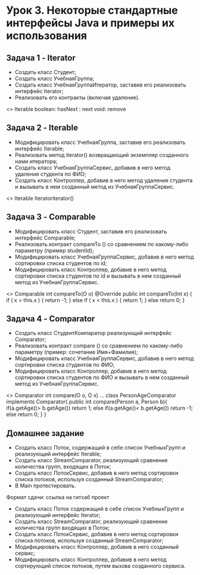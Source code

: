 # Урок 3. Некоторые стандартные интерфейсы Java и примеры их использования

## Задача 1 - Iterator
- Создать класс Студент;
- Создать класс УчебнаяГруппа;
- Создать класс УчебнаяГруппаИтератор, заставив его реализовать интерфейс Iterator;
- Реализовать его контракты (включая удаление).

<<interface>> Iterable
boolean: hasNext
<T>: next
void: remove

## Задача 2 - Iterable
- Модифицировать класс УчебнаяГруппа, заставив его реализовать интерфейс Iterable;
- Реализовать метод iterator() возвращающий экземпляр созданного нами итератора;
- Создать класс УчебнаяГруппаСервис, добавив в него метод удаления студента по ФИО;
- Создать класс Контроллер, добавив в него метод удаления студента и вызывать в нем созданный метод из УчебнаяГруппаСервис.

<<interface>> Iterable
Iterator<T>iterator()

## Задача 3 - Comparable
- Модифицировать класс Студент, заставив его реализовать интерфейс Comparable;
- Реализовать контракт compareTo () со сравнением по какому-либо параметру (пример studentId);
- Модифицировать класс УчебнаяГруппаСервис, добавив в него метод сортировки списка студентов по id;
- Модифицировать класс Контроллер, добавив в него метод сортировки списка студентов по id и вызывать в нем созданный метод из УчебнаяГруппаСервис.

<<interface>> Comparable
int compareTo(O o)
@Override
public int compareTo(Int x) {
if ( x > this.x ) {
return -1;
} else if ( x < this.x ) {
return 1;
} else return 0;
}

## Задача 4 - Comparator
- Создать класс СтудентКомпаратор реализующий интерфейс Comparator;
- Реализовать контракт compare () со сравнением по какому-либо параметру (пример: сочетание Имя+Фамилия);
- Модифицировать класс УчебнаяГруппаСервис, добавив в него метод сортировки списка студентов по ФИО;
- Модифицировать класс Контроллер, добавив в него метод сортировки списка студентов по ФИО и вызывать в нем созданный метод из УчебнаяГруппаСервис.

<<interface>> Comparator
int compare(O o, O x)
…
class PersonAgeComparator implements Comparator<Person>{
public int compare(Person a, Person b){
if(a.getAge()> b.getAge())
return 1;
else if(a.getAge()< b.getAge())
return -1;
else
return 0;
}
}

## Домашнее задание

- Создать класс Поток, содержащий в себе список УчебныхГрупп и реализующий интерфейс Iterable;
- Создать класс StreamComparator, реализующий сравнение количества групп, входящих в Поток;
- Создать класс ПотокСервис, добавив в него метод сортировки списка потоков, используя созданный StreamComparator;
- В Main протестировать.

Формат сдачи: ссылка на гитхаб проект

- Создать класс Поток содержащий в себе список УчебныхГрупп и реализующий интерфейс Iterator;
- Создать класс StreamComparator, реализующий сравнение количества групп входящих в Поток;
- Создать класс ПотокСервис, добавив в него метод сортировки списка потоков, используя созданный StreamComparator;
- Модифицировать класс Контроллер, добавив в него созданный сервис;
- Модифицировать класс Контроллер, добавив в него метод сортирующий список потоков, путем вызова созданного сервиса.